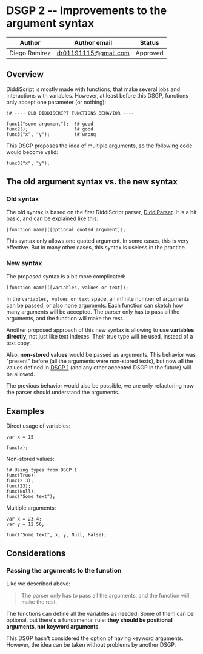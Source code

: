 # DSGP 2 -- Improvements to the argument syntax

| Author        | Author email         | Status   |
|---------------|----------------------|----------|
| Diego Ramirez | dr01191115@gmail.com | Approved |

## Overview

DiddiScript is mostly made with functions, that make several jobs and interactions with variables. However, at least before
this DSGP, functions only accept one parameter (or nothing):

```
!# ---- OLD DIDDISCRIPT FUNCTIONS BEHAVIOR ----

func1("some argument");  !# good
func2();                 !# good
func3("x", "y");         !# wrong
```

This DSGP proposes the idea of multiple arguments, so the following code would become valid:

```
func3("x", "y");
```

## The old argument syntax vs. the new syntax

### Old syntax

The old syntax is based on the first DiddiScript parser, [DiddiParser][1]. It is a bit basic, and can be explained like this:

```
[function name]([optional quoted argument]);
```

This syntax only allows one quoted argument. In some cases, this is very effective. But in many other cases, this
syntax is useless in the practice.

### New syntax

The proposed syntax is a bit more complicated:

```
[function name]([variables, values or text]);
```

In the `variables, values or text` space, an infinite number of arguments can be passed, or also none arguments. Each function
can sketch how many arguments will be accepted. The parser only has to pass all the arguments, and the function will make the rest.

Another proposed approach of this new syntax is allowing to **use variables directly**, not just like text indexes. Their true type will
be used, instead of a text copy.

Also, **non-stored values** would be passed as arguments. This behavior was "present" before (all the arguments were non-stored texts), but now
all the values defined in [DSGP 1][2] (and any other accepted DSGP in the future) will be allowed.

The previous behavior would also be possible, we are only refactoring how the parser should understand the arguments.

## Examples

Direct usage of variables:

```
var x = 15

func(x);
```

Non-stored values:

```
!# Using types from DSGP 1
func(True);
func(2.3);
func(23);
func(Null);
func("Some text");
```

Multiple arguments:

```
var x = 23.4;
var y = 12.56;

func("Some text", x, y, Null, False);
```

## Considerations

### Passing the arguments to the function

Like we described above:

> The parser only has to pass all the arguments, and the function will make the rest.

The functions can define all the variables as needed. Some of them can be optional, but there's
a fundamental rule: **they should be positional arguments, not keyword arguments**.

This DSGP hasn't considered the option of having keyword arguments. However, the idea can be taken
without problems by another DSGP.

[1]: https://github.com/DiddiLeija/diddiparser
[2]: https://github.com/DiddiLeija/diddiparser2/blob/main/dsgp/dsgp-1.md
